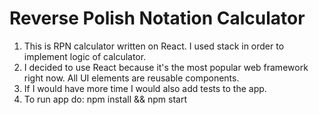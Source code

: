 # Reverse Polish Notation Calculator

1. This is RPN calculator written on React. I used stack in order to implement logic of calculator.
2. I decided to use React because it's the most popular web framework right now. 
   All UI elements are reusable components.
3. If I would have more time I would also add tests to the app.
4. To run app do: npm install && npm start

